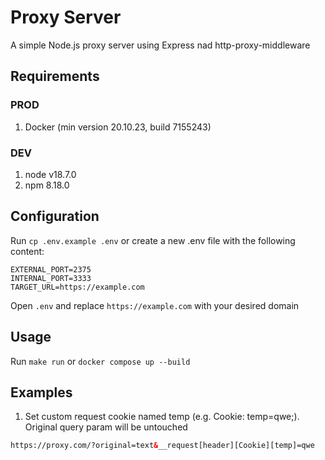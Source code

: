 # Proxy Server
A simple Node.js proxy server using Express nad http-proxy-middleware

## Requirements

### PROD

1) Docker (min version 20.10.23, build 7155243)

### DEV

1) node v18.7.0
2) npm 8.18.0

## Configuration

Run `cp .env.example .env` or create a new .env file with the following content:

```dotenv
EXTERNAL_PORT=2375
INTERNAL_PORT=3333
TARGET_URL=https://example.com
```

Open `.env` and replace `https://example.com` with your desired domain

## Usage

Run `make run` or `docker compose up --build`

## Examples

1) Set custom request cookie named temp (e.g. Cookie: temp=qwe;). Original query param will be untouched
```html
https://proxy.com/?original=text&__request[header][Cookie][temp]=qwe
```

